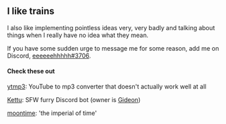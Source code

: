 ## I like trains

I also like implementing pointless ideas very, very badly and talking about things when I really have no idea what they mean.

If you have some sudden urge to message me for some reason, add me on Discord, [eeeeeehhhhh#3706](https://discord.com/users/281665697593950209).

#### Check these out

[ytmp3](https://github.com/LachlanWalls/ytmp3): YouTube to mp3 converter that doesn't actually work well at all

[Kettu](https://kettu.cc): SFW furry Discord bot (owner is [Gideon](https://github.com/Gideon-foxo))

[moontime](https://github.com/LachlanWalls/moontime): 'the imperial of time'
